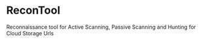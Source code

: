 # ReconTool
Reconnaissance tool for Active Scanning, Passive Scanning and Hunting for Cloud Storage Urls
